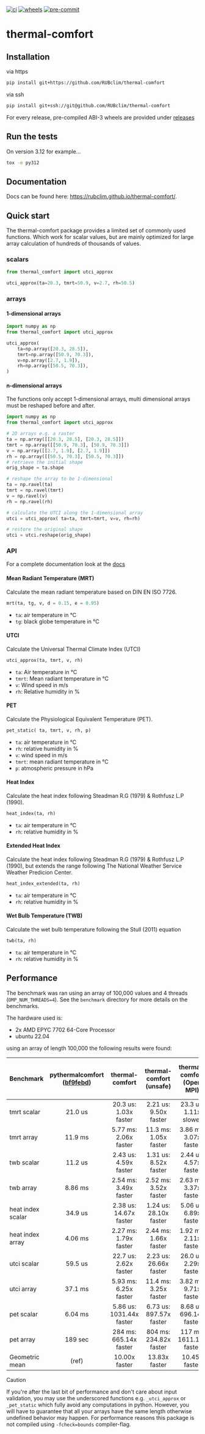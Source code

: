 [![ci](https://github.com/RUBclim/thermal-comfort/actions/workflows/ci.yml/badge.svg)](https://github.com/RUBclim/thermal-comfort/actions/workflows/ci.yml)
[![wheels](https://github.com/RUBclim/thermal-comfort/actions/workflows/wheels.yml/badge.svg)](https://github.com/RUBclim/thermal-comfort/actions/workflows/wheels.yml)
[![pre-commit](https://github.com/RUBclim/thermal-comfort/actions/workflows/pre-commit.yaml/badge.svg)](https://github.com/RUBclim/thermal-comfort/actions/workflows/pre-commit.yaml)

# thermal-comfort

## Installation

via https

```bash
pip install git+https://github.com/RUBclim/thermal-comfort
```

via ssh

```bash
pip install git+ssh://git@github.com/RUBclim/thermal-comfort
```

For every release, pre-compiled ABI-3 wheels are provided under
[releases](https://github.com/RUBclim/thermal-comfort/releases)

## Run the tests

On version 3.12 for example...

```bash
tox -e py312
```

## Documentation

Docs can be found here: https://rubclim.github.io/thermal-comfort/.

## Quick start

The thermal-comfort package provides a limited set of commonly used functions. Which
work for scalar values, but are mainly optimized for large array calculation of hundreds
of thousands of values.

### scalars

```python
from thermal_comfort import utci_approx

utci_approx(ta=20.3, tmrt=50.9, v=2.7, rh=50.5)

```

### arrays

#### 1-dimensional arrays

```python
import numpy as np
from thermal_comfort import utci_approx

utci_approx(
    ta=np.array([20.3, 28.5]),
    tmrt=np.array([50.9, 70.3]),
    v=np.array([2.7, 1.9]),
    rh=np.array([50.5, 70.3]),
)

```

#### n-dimensional arrays

The functions only accept 1-dimensional arrays, multi dimensional arrays must be
reshaped before and after.

```python
import numpy as np
from thermal_comfort import utci_approx

# 2D arrays e.g. a raster
ta = np.array([[20.3, 28.5], [20.3, 28.5]])
tmrt = np.array([[50.9, 70.3], [50.9, 70.3]])
v = np.array([[2.7, 1.9], [2.7, 1.9]])
rh = np.array([[50.5, 70.3], [50.5, 70.3]])
# retrieve the initial shape
orig_shape = ta.shape

# reshape the array to be 1-dimensional
ta = np.ravel(ta)
tmrt = np.ravel(tmrt)
v = np.ravel(v)
rh = np.ravel(rh)

# calculate the UTCI along the 1-dimensional array
utci = utci_approx( ta=ta, tmrt=tmrt, v=v, rh=rh)

# restore the original shape
utci = utci.reshape(orig_shape)
```

### API

For a complete documentation look at the
[docs](https://rubclim.github.io/thermal-comfort/.)

#### Mean Radiant Temperature (MRT)

Calculate the mean radiant temperature based on DIN EN ISO 7726.

```python
mrt(ta, tg, v, d = 0.15, e = 0.95)
```

- `ta`: air temperature in °C
- `tg`: black globe temperature in °C

#### UTCI

Calculate the Universal Thermal Climate Index (UTCI)

```python
utci_approx(ta, tmrt, v, rh)
```

- `ta`: Air temperature in °C
- `tmrt`: Mean radiant temperature in °C
- `v`: Wind speed in m/s
- `rh`: Relative humidity in %

#### PET

Calculate the Physiological Equivalent Temperature (PET).

```python
pet_static( ta, tmrt, v, rh, p)
```

- `ta`: air temperature in °C
- `rh`: relative humidity in %
- `v`: wind speed in m/s
- `tmrt`: mean radiant temperature in °C
- `p`: atmospheric pressure in hPa

#### Heat Index

Calculate the heat index following Steadman R.G (1979) & Rothfusz L.P (1990).

```python
heat_index(ta, rh)
```

- `ta`: air temperature in °C
- `rh`: relative humidity in %

#### Extended Heat Index

Calculate the heat index following Steadman R.G (1979) & Rothfusz L.P (1990), but
extends the range following The National Weather Service Weather Predicion Center.

```python
heat_index_extended(ta, rh)
```

- `ta`: air temperature in °C
- `rh`: relative humidity in %

#### Wet Bulb Temperature (TWB)

Calculate the wet bulb temperature following the Stull (2011) equation

```python
twb(ta, rh)
```

- `ta`: air temperature in °C
- `rh`: relative humidity in %

## Performance

The benchmark was ran using an array of 100,000 values and 4 threads
(`OMP_NUM_THREADS=4`). See the `benchmark` directory for more details on the benchmarks.

The hardware used is:

- 2x AMD EPYC 7702 64-Core Processor
- ubuntu 22.04

using an array of length 100,000 the following results were found:

| Benchmark         | pythermalcomfort ([bf9febd][1]) |     thermal-comfort      | thermal-comfort (unsafe) | thermal-comfort (Open MPI) | thermal-comfort (unsafe & Open MPI) |
| ----------------- | :-----------------------------: | :----------------------: | :----------------------: | :------------------------: | :---------------------------------: |
| tmrt scalar       |             21.0 us             |  20.3 us: 1.03x faster   |  2.21 us: 9.50x faster   |   23.3 us: 1.11x slower    |        4.38 us: 4.79x faster        |
| tmrt array        |             11.9 ms             |  5.77 ms: 2.06x faster   |  11.3 ms: 1.05x faster   |   3.86 ms: 3.07x faster    |        1.29 ms: 9.17x faster        |
| twb scalar        |             11.2 us             |  2.43 us: 4.59x faster   |  1.31 us: 8.52x faster   |   2.44 us: 4.57x faster    |        1.27 us: 8.80x faster        |
| twb array         |             8.86 ms             |  2.54 ms: 3.49x faster   |  2.52 ms: 3.52x faster   |   2.63 ms: 3.37x faster    |        1.73 ms: 5.13x faster        |
| heat index scalar |             34.9 us             |  2.38 us: 14.67x faster  |  1.24 us: 28.10x faster  |   5.06 us: 6.89x faster    |        3.68 us: 9.47x faster        |
| heat index array  |             4.06 ms             |  2.27 ms: 1.79x faster   |  2.44 ms: 1.66x faster   |   1.92 ms: 2.11x faster    |        859 us: 4.72x faster         |
| utci scalar       |             59.5 us             |  22.7 us: 2.62x faster   |  2.23 us: 26.66x faster  |   26.0 us: 2.29x faster    |       4.45 us: 13.36x faster        |
| utci array        |             37.1 ms             |  5.93 ms: 6.25x faster   |  11.4 ms: 3.25x faster   |   3.82 ms: 9.71x faster    |       1.24 ms: 29.84x faster        |
| pet scalar        |             6.04 ms             | 5.86 us: 1031.44x faster | 6.73 us: 897.57x faster  |  8.68 us: 696.14x faster   |       6.56 us: 922.14x faster       |
| pet array         |             189 sec             |  284 ms: 665.14x faster  |  804 ms: 234.82x faster  |  117 ms: 1611.19x faster   |       113 ms: 1669.13x faster       |
| Geometric mean    |              (ref)              |      10.00x faster       |      13.83x faster       |       10.45x faster        |            23.64x faster            |

> [!CAUTION]
> If you're after the last bit of performance and don't care about input
> validation, you may use the underscored functions e.g. `_utci_approx` or `_pet_static`
> which fully avoid any computations in python. However, you will have to guarantee that
> all your arrays have the same length otherwise undefined behavior may happen. For
> performance reasons this package is not compiled using `-fcheck=bounds` compiler-flag.

[1]:
  https://github.com/CenterForTheBuiltEnvironment/pythermalcomfort/commit/bf9febdfb6244fff0fd9805c0ed1b41820504696
